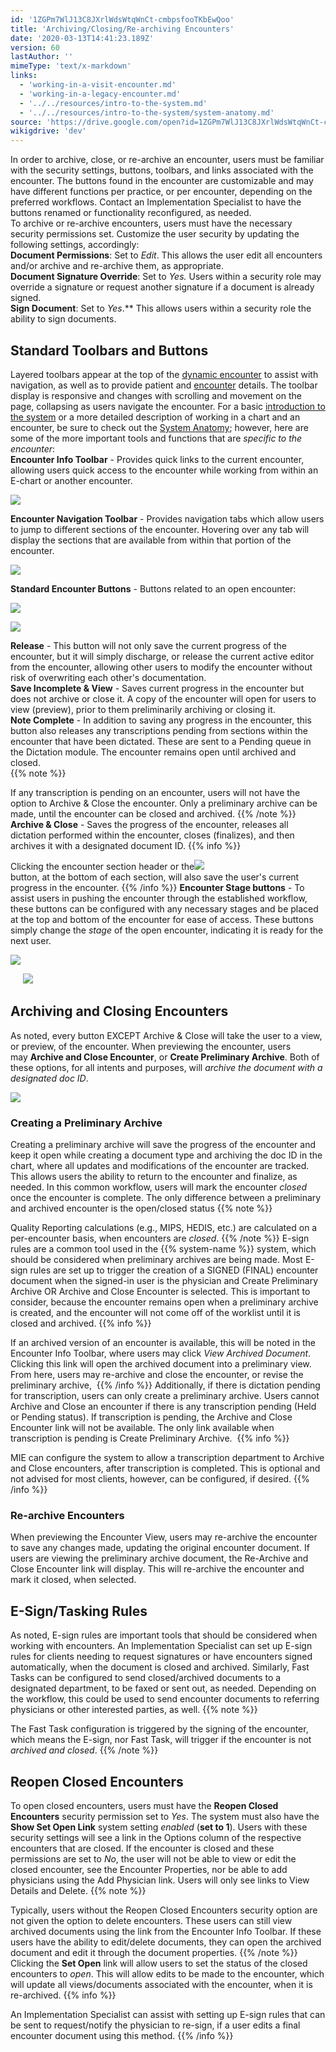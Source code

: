 ```yaml
---
id: '1ZGPm7WlJ13C8JXrlWdsWtqWnCt-cmbpsfooTKbEwQoo'
title: 'Archiving/Closing/Re-archiving Encounters'
date: '2020-03-13T14:41:23.189Z'
version: 60
lastAuthor: ''
mimeType: 'text/x-markdown'
links:
  - 'working-in-a-visit-encounter.md'
  - 'working-in-a-legacy-encounter.md'
  - '../../resources/intro-to-the-system.md'
  - '../../resources/intro-to-the-system/system-anatomy.md'
source: 'https://drive.google.com/open?id=1ZGPm7WlJ13C8JXrlWdsWtqWnCt-cmbpsfooTKbEwQoo'
wikigdrive: 'dev'
---
```

In order to archive, close, or re-archive an encounter, users must be familiar with the security settings, buttons, toolbars, and links associated with the encounter. The buttons found in the encounter are customizable and may have different functions per practice, or per encounter, depending on the preferred workflows. Contact an Implementation Specialist to have the buttons renamed or functionality reconfigured, as needed.  
To archive or re-archive encounters, users must have the necessary security permissions set. Customize the user security by updating the following settings, accordingly:  
**Document Permissions**: Set to *Edit*. This allows the user edit all encounters and/or archive and re-archive them, as appropriate.  
**Document Signature Override**: Set to *Yes.* Users within a security role may override a signature or request another signature if a document is already signed.   
**Sign Document**: Set to *Yes*.** This allows users within a security role the ability to sign documents.

## **Standard Toolbars and Buttons**

Layered toolbars appear at the top of the [dynamic encounter](working-in-a-visit-encounter.md) to assist with navigation, as well as to provide patient and [encounter](working-in-a-legacy-encounter.md) details. The toolbar display is responsive and changes with scrolling and movement on the page, collapsing as users navigate the encounter. For a basic [introduction to the system](../../resources/intro-to-the-system.md) or a more detailed description of working in a chart and an encounter, be sure to check out the [System Anatomy](../../resources/intro-to-the-system/system-anatomy.md); however, here are some of the more important tools and functions that are *specific to the encounter*:  
**Encounter Info Toolbar** - Provides quick links to the current encounter, allowing users quick access to the encounter while working from within an E-chart or another encounter.




![](../archiving-closing-re-archiving-encounters.assets/2fec98df1e637eec53d7de30184d73b3.png)



**Encounter Navigation Toolbar** - Provides navigation tabs which allow users to jump to different sections of the encounter. Hovering over any tab will display the sections that are available from within that portion of the encounter.




![](../archiving-closing-re-archiving-encounters.assets/3b9280bc6e4a35b32d4e5503eb4ed9b7.png)



**Standard Encounter Buttons** - Buttons related to an open encounter:

![](../archiving-closing-re-archiving-encounters.assets/d1f38ff929e82fcf75d3363245f3c9bf.png)


![](../archiving-closing-re-archiving-encounters.assets/1be662cfed89c36a1456f6982a2a0392.png)


**Release** - This button will not only save the current progress of the encounter, but it will simply discharge, or release the current active editor from the encounter, allowing other users to modify the encounter without risk of overwriting each other's documentation.  
**Save Incomplete & View** - Saves current progress in the encounter but does not archive or close it. A copy of the encounter will open for users to view (preview), prior to them preliminarily archiving or closing it.  
**Note Complete** - In addition to saving any progress in the encounter, this button also releases any transcriptions pending from sections within the encounter that have been dictated. These are sent to a Pending queue in the Dictation module. The encounter remains open until archived and closed.  
{{% note %}}

If any transcription is pending on an encounter, users will not have the option to Archive & Close the encounter. Only a preliminary archive can be made, until the encounter can be closed and archived.
{{% /note %}}
**Archive & Close** - Saves the progress of the encounter, releases all dictation performed within the encounter, closes (finalizes), and then archives it with a designated document ID.
{{% info %}}


Clicking the encounter section header or the![](../archiving-closing-re-archiving-encounters.assets/fa0325139c383d1d04c4602a1ae696f5.png)  
button, at the bottom of each section, will also save the user's current progress in the encounter.
{{% /info %}}
**Encounter Stage buttons** - To assist users in pushing the encounter through the established workflow, these buttons can be configured with any necessary stages and be placed at the top and bottom of the encounter for ease of access. These buttons simply change the *stage* of the open encounter, indicating it is ready for the next user.

![](../archiving-closing-re-archiving-encounters.assets/1cdb6b4601c9f112899e2c0f3b002257.png)

     ![](../archiving-closing-re-archiving-encounters.assets/a8e00206ceb430eeae08065a3f13625b.png)


## Archiving and Closing Encounters

As noted, every button EXCEPT Archive & Close will take the user to a view, or preview, of the encounter. When previewing the encounter, users may **Archive and Close Encounter**, or **Create Preliminary Archive**. Both of these options, for all intents and purposes, will *archive the document with a designated doc ID*. 

![](../archiving-closing-re-archiving-encounters.assets/9c7ac5e2f617c509d1e1f22bebc0bf67.png)


### Creating a Preliminary Archive

Creating a preliminary archive will save the progress of the encounter and keep it open while creating a document type and archiving the doc ID in the chart, where all updates and modifications of the encounter are tracked. This allows users the ability to return to the encounter and finalize, as needed. In this common workflow, users will mark the encounter *closed* once the encounter is complete. The only difference between a preliminary and archived encounter is the open/closed status
{{% note %}}

Quality Reporting calculations (e.g., MIPS, HEDIS, etc.) are calculated on a per-encounter basis, when encounters are *closed*.
{{% /note %}}
E-sign rules are a common tool used in the {{% system-name %}} system, which should be considered when preliminary archives are being made. Most E-sign rules are set up to trigger the creation of a SIGNED (FINAL) encounter document when the signed-in user is the physician and Create Preliminary Archive OR Archive and Close Encounter is selected. This is important to consider, because the encounter remains open when a preliminary archive is created, and the encounter will not come off of the worklist until it is closed and archived.
{{% info %}}

If an archived version of an encounter is available, this will be noted in the Encounter Info Toolbar, where users may click *View Archived Document*. Clicking this link will open the archived document into a preliminary view. From here, users may re-archive and close the encounter, or revise the preliminary archive, 
{{% /info %}}
Additionally, if there is dictation pending for transcription, users can only create a preliminary archive. Users cannot Archive and Close an encounter if there is any transcription pending (Held or Pending status). If transcription is pending, the Archive and Close Encounter link will not be available. The only link available when transcription is pending is Create Preliminary Archive. 
{{% info %}}

MIE can configure the system to allow a transcription department to Archive and Close encounters, after transcription is completed. This is optional and not advised for most clients, however, can be configured, if desired.
{{% /info %}}

### Re-archive Encounters

When previewing the Encounter View, users may re-archive the encounter to save any changes made, updating the original encounter document. If users are viewing the preliminary archive document, the Re-Archive and Close Encounter link will display. This will re-archive the encounter and mark it closed, when selected.

## E-Sign/Tasking Rules

As noted, E-sign rules are important tools that should be considered when working with encounters. An Implementation Specialist can set up E-sign rules for clients needing to request signatures or have encounters signed automatically, when the document is closed and archived. Similarly, Fast Tasks can be configured to send closed/archived documents to a designated department, to be faxed or sent out, as needed. Depending on the workflow, this could be used to send encounter documents to referring physicians or other interested parties, as well.
{{% note %}}

The Fast Task configuration is triggered by the signing of the encounter, which means the E-sign, nor Fast Task, will trigger if the encounter is not *archived and closed*.
{{% /note %}}

## Reopen Closed Encounters

To open closed encounters, users must have the **Reopen Closed Encounters** security permission set to *Yes*. The system must also have the **Show Set Open Link** system setting *enabled* (**set to 1**). Users with these security settings will see a link in the Options column of the respective encounters that are closed. If the encounter is closed and these permissions are set to *No*, the user will not be able to view or edit the closed encounter, see the Encounter Properties, nor be able to add physicians using the Add Physician link. Users will only see links to View Details and Delete.
{{% note %}}

Typically, users without the Reopen Closed Encounters security option are not given the option to delete encounters. These users can still view archived documents using the link from the Encounter Info Toolbar. If these users have the ability to edit/delete documents, they can open the archived document and edit it through the document properties.
{{% /note %}}
Clicking the **Set Open** link will allow users to set the status of the closed encounters to *open*. This will allow edits to be made to the encounter, which will update all views/documents associated with the encounter, when it is re-archived.
{{% info %}}

An Implementation Specialist can assist with setting up E-sign rules that can be sent to request/notify the physician to re-sign, if a user edits a final encounter document using this method.
{{% /info %}}
